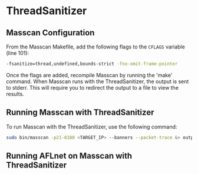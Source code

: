 # ThreadSanitizer

## Masscan Configuration

From the Masscan Makefile, add the following flags to the `CFLAGS` variable (line 101):

```bash
-fsanitize=thread,undefined,bounds-strict -fno-omit-frame-pointer
```

Once the flags are added, recompile Masscan by running the 'make' command. When Masscan runs with the ThreadSanitizer, the output is sent to stderr. This will require you to redirect the output to a file to view the results.

## Running Masscan with ThreadSanitizer

To run Masscan with the ThreadSanitizer, use the following command:

```bash
sudo bin/masscan -p21-8180 <TARGET_IP> --banners --packet-trace &> output.txt
```

## Running AFLnet on Masscan with ThreadSanitizer  
